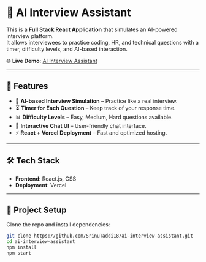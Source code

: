# 🤖 AI Interview Assistant

This is a **Full Stack React Application** that simulates an AI-powered interview platform.  
It allows interviewees to practice coding, HR, and technical questions with a timer, difficulty levels, and AI-based interaction.

🌐 **Live Demo**: [AI Interview Assistant](https://ai-interview-assistant-navy.vercel.app/)

---

## 🚀 Features
- 🎤 **AI-based Interview Simulation** – Practice like a real interview.  
- ⏳ **Timer for Each Question** – Keep track of your response time.  
- 📊 **Difficulty Levels** – Easy, Medium, Hard questions available.  
- 💬 **Interactive Chat UI** – User-friendly chat interface.  
- ⚡ **React + Vercel Deployment** – Fast and optimized hosting.  

---

## 🛠️ Tech Stack
- **Frontend**: React.js, CSS  
- **Deployment**: Vercel  

---

## 📂 Project Setup
Clone the repo and install dependencies:

```bash
git clone https://github.com/SrinuTaddi18/ai-interview-assistant.git
cd ai-interview-assistant
npm install
npm start
